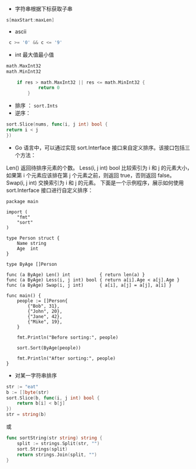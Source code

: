 + 字符串根据下标获取子串

```go
s[maxStart:maxLen]
```

+ ascii
```go
 c >= '0' && c <= '9' 
```

+ int 最大值最小值
```go
math.MaxInt32 
math.MinInt32
```
```go
	if res > math.MaxInt32 || res <= math.MinInt32 {
			return 0
		}
```


+ 排序 ： `sort.Ints`
+ 逆序：
```go
sort.Slice(nums, func(i, j int) bool {
return i < j
})
```

+ Go 语言中，可以通过实现 sort.Interface 接口来自定义排序。该接口包括三个方法：

Len() 返回待排序元素的个数。
Less(i, j int) bool 比较索引为 i 和 j 的元素大小，如果第 i 个元素应该排在第 j 个元素之前，则返回 true，否则返回 false。
Swap(i, j int) 交换索引为 i 和 j 的元素。
下面是一个示例程序，展示如何使用 sort.Interface 接口进行自定义排序：

```
package main

import (
    "fmt"
    "sort"
)

type Person struct {
    Name string
    Age  int
}

type ByAge []Person

func (a ByAge) Len() int           { return len(a) }
func (a ByAge) Less(i, j int) bool { return a[i].Age < a[j].Age }
func (a ByAge) Swap(i, j int)      { a[i], a[j] = a[j], a[i] }

func main() {
    people := []Person{
        {"Bob", 31},
        {"John", 20},
        {"Jane", 42},
        {"Mike", 19},
    }

    fmt.Println("Before sorting:", people)

    sort.Sort(ByAge(people))

    fmt.Println("After sorting:", people)
}

```


+ 对某一字符串排序

```go
str := "eat"
b := []byte(str)
sort.Slice(b, func(i, j int) bool {
	return b[i] < b[j]
})
str = string(b)

```

或

```go
func sortString(str string) string {
	split := strings.Split(str, "")
	sort.Strings(split)
	return strings.Join(split, "")
}

```